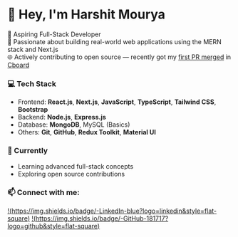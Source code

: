 # 👋 Hey, I'm Harshit Mourya

🚀 Aspiring Full-Stack Developer  
📍 Passionate about building real-world web applications using the MERN stack and Next.js  
🌐 Actively contributing to open source — recently got my [first PR merged](https://github.com/cboard-org/cboard/pull/1976) in [Cboard](https://github.com/cboard-org/cboard)

### 💻 Tech Stack
- Frontend: **React.js**, **Next.js**, **JavaScript**, **TypeScript**, **Tailwind CSS**, **Bootstrap**
- Backend: **Node.js**, **Express.js**
- Database: **MongoDB**, MySQL (Basics)
- Others: **Git**, **GitHub**, **Redux Toolkit**, **Material UI**

### 🌱 Currently
- Learning advanced full-stack concepts
- Exploring open source contributions

### 📫 Connect with me:
[!(https://img.shields.io/badge/-LinkedIn-blue?logo=linkedin&style=flat-square)](https://www.linkedin.com/in/mourya-harshit) 
[!(https://img.shields.io/badge/-GitHub-181717?logo=github&style=flat-square)](https://github.com/Harshit-Mourya)
